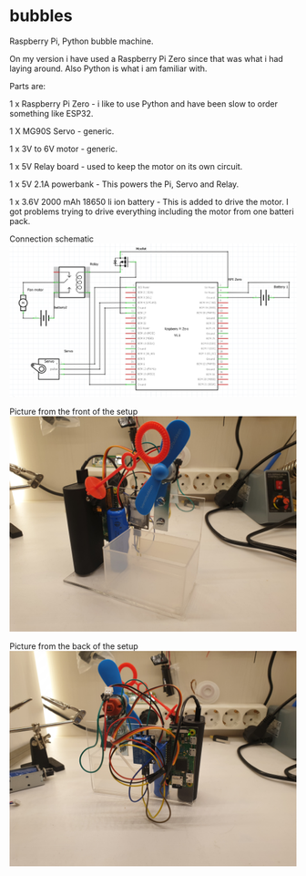 # bubbles
Raspberry Pi, Python bubble machine.

On my version i have used a Raspberry Pi Zero since that was what i had laying around. Also Python is what i am familiar with.


Parts are:

1 x Raspberry Pi Zero - i like to use Python and have been slow to order something like ESP32.

1 X MG90S Servo - generic.

1 x 3V to 6V motor - generic.

1 x 5V Relay board - used to keep the motor on its own circuit.

1 x 5V 2.1A powerbank - This powers the Pi, Servo and Relay.

1 x 3.6V 2000 mAh 18650 li ion battery - This is added to drive the motor. I got problems trying to drive everything including the motor from one batteri pack.


Connection schematic 
![Schematic](/Images/Schematic.PNG)

Picture from the front of the setup
![Front](/Images/Front.jpg)

Picture from the back of the setup
![Back](/Images/Back.jpg)
